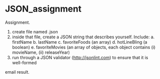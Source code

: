 # JSON_assignment
Assignment.

1. create file named <yourFirstName>.json 
2. inside that file, create a JSON string that describes yourself. Include:
    a. firstName
    b. lastName
    c. favoriteFoods (an array)
    d. hotLineBling (a boolean)
    e. favoriteMovies (an array of objects, each object contains (i) movieName, (ii) releaseYear)
3. run through a JSON validator (http://jsonlint.com) to ensure that it is well-formed

email result.
